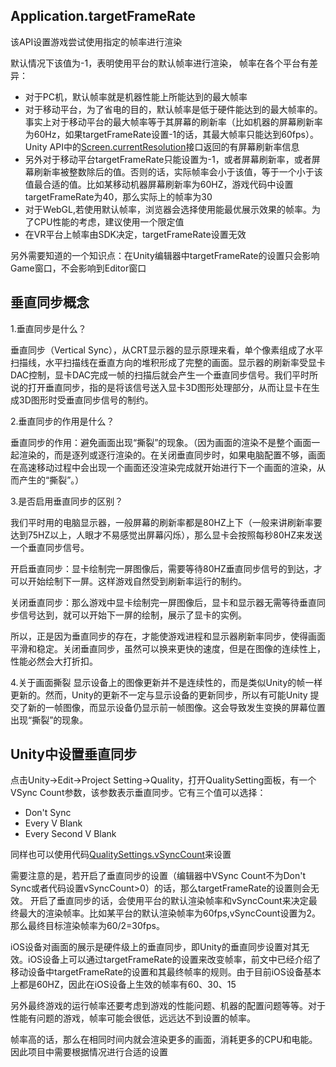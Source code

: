 ## Application.targetFrameRate
该API设置游戏尝试使用指定的帧率进行渲染

默认情况下该值为-1，表明使用平台的默认帧率进行渲染， 帧率在各个平台有差异：
- 对于PC机，默认帧率就是机器性能上所能达到的最大帧率
- 对于移动平台，为了省电的目的，默认帧率是低于硬件能达到的最大帧率的。事实上对于移动平台的最大帧率等于其屏幕的刷新率（比如机器的屏幕刷新率为60Hz，如果targetFrameRate设置-1的话，其最大帧率只能达到60fps）。Unity API中的[Screen.currentResolution](https://docs.unity3d.com/ScriptReference/Resolution.html)接口返回的有屏幕刷新率信息
- 另外对于移动平台targetFrameRate只能设置为-1，或者屏幕刷新率，或者屏幕刷新率被整数除后的值。否则的话，实际帧率会小于该值，等于一个小于该值最合适的值。比如某移动机器屏幕刷新率为60HZ，游戏代码中设置targetFrameRate为40，那么实际上的帧率为30
- 对于WebGL,若使用默认帧率，浏览器会选择使用能最优展示效果的帧率。为了CPU性能的考虑，建议使用一个限定值
- 在VR平台上帧率由SDK决定，targetFrameRate设置无效

另外需要知道的一个知识点：在Unity编辑器中targetFrameRate的设置只会影响Game窗口，不会影响到Editor窗口

## 垂直同步概念
1.垂直同步是什么？

垂直同步（Vertical Sync），从CRT显示器的显示原理来看，单个像素组成了水平扫描线，水平扫描线在垂直方向的堆积形成了完整的画面。显示器的刷新率受显卡DAC控制，显卡DAC完成一帧的扫描后就会产生一个垂直同步信号。我们平时所说的打开垂直同步，指的是将该信号送入显卡3D图形处理部分，从而让显卡在生成3D图形时受垂直同步信号的制约。

2.垂直同步的作用是什么？

垂直同步的作用：避免画面出现“撕裂”的现象。（因为画面的渲染不是整个画面一起渲染的，而是逐列或逐行渲染的。在关闭垂直同步时，如果电脑配置不够，画面在高速移动过程中会出现一个画面还没渲染完成就开始进行下一个画面的渲染，从而产生的“撕裂”。）

3.是否启用垂直同步的区别？

我们平时用的电脑显示器，一般屏幕的刷新率都是80HZ上下（一般来讲刷新率要达到75HZ以上，人眼才不易感觉出屏幕闪烁），那么显卡会按照每秒80HZ来发送一个垂直同步信号。

开启垂直同步：显卡绘制完一屏图像后，需要等待80HZ垂直同步信号的到达，才可以开始绘制下一屏。这样游戏自然受到刷新率运行的制约。

关闭垂直同步：那么游戏中显卡绘制完一屏图像后，显卡和显示器无需等待垂直同步信号达到，就可以开始下一屏的绘制，展示了显卡的实例。

所以，正是因为垂直同步的存在，才能使游戏进程和显示器刷新率同步，使得画面平滑和稳定。关闭垂直同步，虽然可以换来更快的速度，但是在图像的连续性上，性能必然会大打折扣。

4.关于画面撕裂
显示设备上的图像更新并不是连续性的，而是类似Unity的帧一样更新的。然而，Unity的更新不一定与显示设备的更新同步，所以有可能Unity 提交了新的一帧图像，而显示设备仍显示前一帧图像。这会导致发生变换的屏幕位置出现“撕裂”的现象。 

## Unity中设置垂直同步
点击Unity->Edit->Project Setting->Quality，打开QualitySetting面板，有一个VSync Count参数，该参数表示垂直同步。它有三个值可以选择：
- Don't Sync
- Every V Blank
- Every Second V Blank

同样也可以使用代码[QualitySettings.vSyncCount](https://docs.unity3d.com/ScriptReference/QualitySettings-vSyncCount.html)来设置

需要注意的是，若开启了垂直同步的设置（编辑器中VSync Count不为Don't Sync或者代码设置vSyncCount>0）的话，那么targetFrameRate的设置则会无效。
开启了垂直同步的话，会使用平台的默认渲染帧率和vSyncCount来决定最终最大的渲染帧率。比如某平台的默认渲染帧率为60fps,vSyncCount设置为2。那么最终目标渲染帧率为60/2=30fps。

iOS设备对画面的展示是硬件级上的垂直同步，即Unity的垂直同步设置对其无效。iOS设备上可以通过targetFrameRate的设置来改变帧率，前文中已经介绍了移动设备中targetFrameRate的设置和其最终帧率的规则。由于目前iOS设备基本上都是60HZ，因此在iOS设备上生效的帧率有60、30、15

另外最终游戏的运行帧率还要考虑到游戏的性能问题、机器的配置问题等等。对于性能有问题的游戏，帧率可能会很低，远远达不到设置的帧率。

帧率高的话，那么在相同时间内就会渲染更多的画面，消耗更多的CPU和电能。因此项目中需要根据情况进行合适的设置
